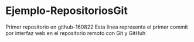# Ejemplo-RepositoriosGit
Primer repositorio en github-160822
Esta linea representa el primer commit por interfaz web en el repositorio remoto con Git y GitHuh
